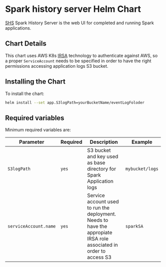 # Spark history server Helm Chart

[SHS](https://apache-spark-on-k8s.github.io/userdocs/running-on-kubernetes.html) Spark History Server is the web UI for completed and running Spark applications.

## Chart Details

This chart uses AWS K8s [IRSA](https://aws.amazon.com/blogs/opensource/introducing-fine-grained-iam-roles-service-accounts/) technology to authenticate against AWS, so a proper `ServiceAccount` needs to be specified in order to have the right permissions accessing application logs S3 bucket.

## Installing the Chart

To install the chart:

```sh
helm install --set app.S3logPath=yourBucketName/eventLogFoloder
```

## Required variables

Minimum required variables are:

| Parameter             | Required | Description                                                                                                         | Example         |
| --------------------- | -------- | ------------------------------------------------------------------------------------------------------------------- | --------------- |
| `S3logPath`           | `yes`    | S3 bucket and key used as base directory for Spark Application logs                                                 | `mybucket/logs` |
| `serviceAccount.name` | `yes`    | Service account used to run the deployment. Needs to have the appropiate IRSA role associated in order to access S3 | `sparkSA`       |
